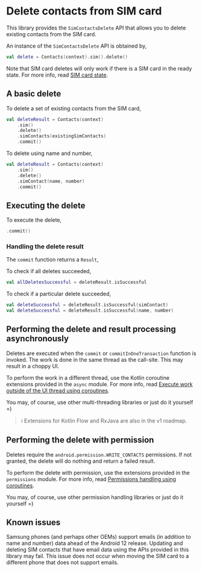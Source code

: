 # Delete contacts from SIM card

This library provides the `SimContactsDelete` API that allows you to delete existing contacts from
the SIM card.

An instance of the `SimContactsDelete` API is obtained by,

```kotlin
val delete = Contacts(context).sim().delete()
```

Note that SIM card deletes will only work if there is a SIM card in the ready state. For more info,
read [SIM card state](./../sim/about-sim-contacts.md#sim-card-state).

## A basic delete

To delete a set of existing contacts from the SIM card,

```kotlin
val deleteResult = Contacts(context)
    .sim()
    .delete()
    .simContacts(existingSimContacts)
    .commit()
```

To delete using name and number,

```kotlin
val deleteResult = Contacts(context)
    .sim()
    .delete()
    .simContact(name, number)
    .commit()
```

## Executing the delete

To execute the delete,

```kotlin
.commit()
```

### Handling the delete result

The `commit` function returns a `Result`,

To check if all deletes succeeded,

```kotlin
val allDeletesSuccessful = deleteResult.isSuccessful
```

To check if a particular delete succeeded,

```kotlin
val deleteSuccessful = deleteResult.isSuccessful(simContact)
val deleteSuccessful = deleteResult.isSuccessful(name, number)
```

## Performing the delete and result processing asynchronously

Deletes are executed when the `commit` or `commitInOneTransaction` function is invoked. The work is
done in the same thread as the call-site. This may result in a choppy UI.

To perform the work in a different thread, use the Kotlin coroutine extensions provided in the `async` module.
For more info, read [Execute work outside of the UI thread using coroutines](./../async/async-execution-coroutines.md).

You may, of course, use other multi-threading libraries or just do it yourself =)

> ℹ️ Extensions for Kotlin Flow and RxJava are also in the v1 roadmap.

## Performing the delete with permission

Deletes require the `android.permission.WRITE_CONTACTS` permissions. If not granted, the delete
will do nothing and return a failed result.

To perform the delete with permission, use the extensions provided in the `permissions` module.
For more info, read [Permissions handling using coroutines](./../permissions/permissions-handling-coroutines.md).

You may, of course, use other permission handling libraries or just do it yourself =)

## Known issues

Samsung phones (and perhaps other OEMs) support emails (in addition to name and number) data ahead
of the Android 12 release. Updating and deleting SIM contacts that have email data using the APIs
provided in this library may fail. This issue does not occur when moving the SIM card to a different
phone that does not support emails. 